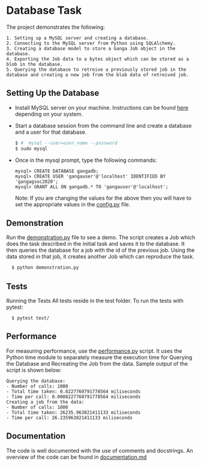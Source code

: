 # Database Task
  The project demonstrates the following:
    
    1. Setting up a MySQL server and creating a database. 
    2. Connecting to the MySQL server from Python using SQLAlchemy. 
    3. Creating a database model to store a Ganga Job object in the database. 
    4. Exporting the Job data to a bytes object which can be stored as a blob in the database. 
    5. Querying the database to retreive a previously stored job in the database and creating a new job from the blob data of retreived job. 


## Setting Up the Database

  * Install MySQL server on your machine. Instructions can be found [here](https://dev.mysql.com/doc/mysql-installation-excerpt/5.7/en/) depending on your system. 
  * Start a database session from the command line and create a database and a user for that database. 

      ```bash
      $ #  mysql --user=user_name --password
      $ sudo mysql
      ```
  * Once in the mysql prompt, type the following commands: 
      ```mysql
      mysql> CREATE DATABASE gangadb;
      mysql> CREATE USER 'gangauser'@'localhost' IDENTIFIED BY 'gangagsoc2020';
      mysql> GRANT ALL ON gangadb.* TO 'gangauser'@'localhost';
      ```

    Note: If you are changing the values for the above then you will have to set the appropriate values in the [config.py](./config.py) file. 


## Demonstration
  Run the [demonstration.py](./demonstration.py) file to see a demo. 
  The script creates a Job which does the task described in the initial task and saves it to the database. It then queries the database for a job with the id of the previous job. Using the data stored in that job, it creates another Job which can reproduce the task. 
  ```bash
    $ python demonstration.py
  ```


## Tests
Running the Tests
All tests reside in the test folder. To run the tests with pytest:

```
  $ pytest test/
```

## Performance
  For measuring performance, use the [performance.py](./performance.py) script. It uses the Python time module to separately measure the execution time for Querying the Database and Recreating the Job from the data. Sample output of the script is shown below: 

    Querying the database:
    - Number of calls: 1000
    - Total time taken: 0.8227760791778564 miliseconds
    - Time per call: 0.0008227760791778564 miliseconds
    Creating a job from the data:
    - Number of calls: 1000
    - Total time taken: 26235.963821411133 miliseconds
    - Time per call: 26.235963821411133 miliseconds

## Documentation
The code is well documented with the use of comments and docstrings. An overview of the code can be found in [documentation.md](./documentation.md)
